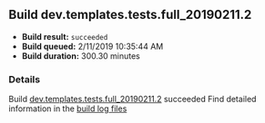 ## Build dev.templates.tests.full_20190211.2
- **Build result:** `succeeded`
- **Build queued:** 2/11/2019 10:35:44 AM
- **Build duration:** 300.30 minutes
### Details
Build [dev.templates.tests.full_20190211.2](https://winappstudio.visualstudio.com/web/build.aspx?pcguid=a4ef43be-68ce-4195-a619-079b4d9834c2&builduri=vstfs%3a%2f%2f%2fBuild%2fBuild%2f27070) succeeded
Find detailed information in the [build log files](https://uwpctdiags.blob.core.windows.net/buildlogs/dev.templates.tests.full_20190211.2_logs.zip)
